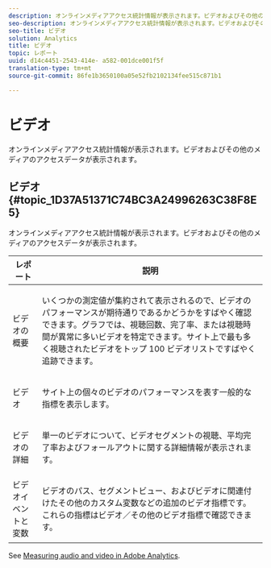 ```yaml
---
description: オンラインメディアアクセス統計情報が表示されます。ビデオおよびその他のメディアのアクセスデータが表示されます。
seo-description: オンラインメディアアクセス統計情報が表示されます。ビデオおよびその他のメディアのアクセスデータが表示されます。
seo-title: ビデオ
solution: Analytics
title: ビデオ
topic: レポート
uuid: d14c4451-2543-414e- a582-001dce001f5f
translation-type: tm+mt
source-git-commit: 86fe1b3650100a05e52fb2102134fee515c871b1

---
```



# ビデオ

オンラインメディアアクセス統計情報が表示されます。ビデオおよびその他のメディアのアクセスデータが表示されます。

## ビデオ {#topic_1D37A51371C74BC3A24996263C38F8E5}

オンラインメディアアクセス統計情報が表示されます。ビデオおよびその他のメディアのアクセスデータが表示されます。

<table id="table_A032C55365C34F808764965ADF62F81F"> 
 <thead> 
  <tr> 
   <th colname="col1" class="entry"> レポート </th> 
   <th colname="col2" class="entry"> 説明 </th> 
  </tr> 
 </thead>
 <tbody> 
  <tr> 
   <td colname="col1"> ビデオの概要 </td> 
   <td colname="col2"> <p> いくつかの測定値が集約されて表示されるので、ビデオのパフォーマンスが期待通りであるかどうかをすばやく確認できます。グラフでは、視聴回数、完了率、または視聴時間が異常に多いビデオを特定できます。サイト上で最も多く視聴されたビデオをトップ 100 ビデオリストですばやく追跡できます。 </p> </td> 
  </tr> 
  <tr> 
   <td colname="col1"> ビデオ </td> 
   <td colname="col2"> <p> サイト上の個々のビデオのパフォーマンスを表す一般的な指標を表示します。 </p> </td> 
  </tr> 
  <tr> 
   <td colname="col1"> ビデオの詳細 </td> 
   <td colname="col2"> <p> 単一のビデオについて、ビデオセグメントの視聴、平均完了率およびフォールアウトに関する詳細情報が表示されます。 </p> </td> 
  </tr> 
  <tr> 
   <td colname="col1"> ビデオイベントと変数 </td> 
   <td colname="col2"> <p> ビデオのパス、セグメントビュー、およびビデオに関連付けたその他のカスタム変数などの追加のビデオ指標です。これらの指標は<span class="uicontrol">ビデオ</span>／<span class="uicontrol">その他のビデオ指標</span>で確認できます。 </p> </td> 
  </tr> 
 </tbody> 
</table>

See [Measuring audio and video in Adobe Analytics](https://marketing.adobe.com/resources/help/en_US/sc/appmeasurement/hbvideo/).
